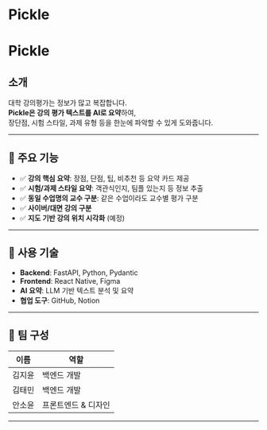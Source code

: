 # Pickle



# Pickle

## 소개

대학 강의평가는 정보가 많고 복잡합니다.  
**Pickle은 강의 평가 텍스트를 AI로 요약**하여,  
장단점, 시험 스타일, 과제 유형 등을 한눈에 파악할 수 있게 도와줍니다.

---

## 🚀 주요 기능

- ✅ **강의 핵심 요약**: 장점, 단점, 팁, 비추천 등 요약 카드 제공
- ✅ **시험/과제 스타일 요약**: 객관식인지, 팀플 있는지 등 정보 추출
- ✅ **동일 수업명의 교수 구분**: 같은 수업이라도 교수별 평가 구분
- ✅ **사이버/대면 강의 구분**
- ✅ **지도 기반 강의 위치 시각화** (예정)

---

## 🔧 사용 기술

- **Backend**: FastAPI, Python, Pydantic
- **Frontend**: React Native, Figma
- **AI 요약**: LLM 기반 텍스트 분석 및 요약
- **협업 도구**: GitHub, Notion

---

## 👥 팀 구성

| 이름     | 역할            |
|----------|-----------------|
| 김지윤   | 백엔드 개발      |
| 김태민   | 백엔드 개발      |
| 안소윤   | 프론트엔드 & 디자인 |

---
